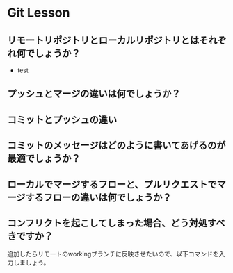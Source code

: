 # Git Lesson

## リモートリポジトリとローカルリポジトリとはそれぞれ何でしょうか？

- test

## プッシュとマージの違いは何でしょうか？



## コミットとプッシュの違い



## コミットのメッセージはどのように書いてあげるのが最適でしょうか？



## ローカルでマージするフローと、プルリクエストでマージするフローの違いは何でしょうか？



## コンフリクトを起こしてしまった場合、どう対処すべきですか？


追加したらリモートのworkingブランチに反映させたいので、以下コマンドを入力しましょう。

